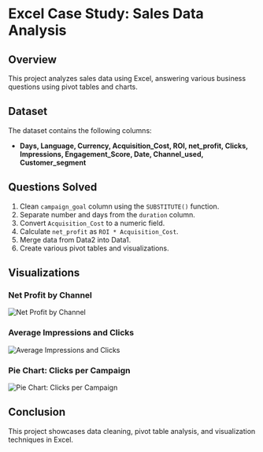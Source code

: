 # Excel Case Study: Sales Data Analysis

## Overview
This project analyzes sales data using Excel, answering various business questions using pivot tables and charts.

## Dataset
The dataset contains the following columns:
- **Days, Language, Currency, Acquisition_Cost, ROI, net_profit, Clicks, Impressions, Engagement_Score, Date, Channel_used, Customer_segment**

## Questions Solved
1. Clean `campaign_goal` column using the `SUBSTITUTE()` function.
2. Separate number and days from the `duration` column.
3. Convert `Acquisition_Cost` to a numeric field.
4. Calculate `net_profit` as `ROI * Acquisition_Cost`.
5. Merge data from Data2 into Data1.
6. Create various pivot tables and visualizations.

## Visualizations
### Net Profit by Channel
![Net Profit by Channel](images/git_ss1.PNG)

### Average Impressions and Clicks
![Average Impressions and Clicks](images/git_ss2.PNG)

### Pie Chart: Clicks per Campaign
![Pie Chart: Clicks per Campaign](images/git_ss3.PNG)

## Conclusion
This project showcases data cleaning, pivot table analysis, and visualization techniques in Excel.

